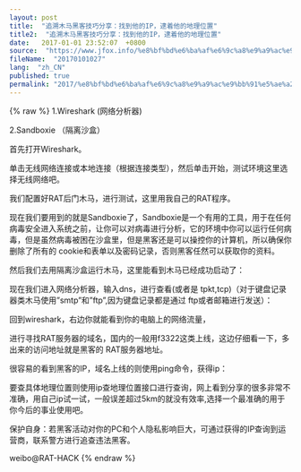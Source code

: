 ```yaml
---
layout: post
title:  "追溯木马黑客技巧分享：找到他的IP，逮着他的地理位置"
title2:  "追溯木马黑客技巧分享：找到他的IP，逮着他的地理位置"
date:   2017-01-01 23:52:07  +0800
source:  "https://www.jfox.info/%e8%bf%bd%e6%ba%af%e6%9c%a8%e9%a9%ac%e9%bb%91%e5%ae%a2%e6%8a%80%e5%b7%a7%e5%88%86%e4%ba%ab-%e6%89%be%e5%88%b0%e4%bb%96%e7%9a%84ip-%e9%80%ae%e7%9d%80%e4%bb%96%e7%9a%84%e5%9c%b0%e7%90%86%e4%bd%8d.html"
fileName:  "20170101027"
lang:  "zh_CN"
published: true
permalink: "2017/%e8%bf%bd%e6%ba%af%e6%9c%a8%e9%a9%ac%e9%bb%91%e5%ae%a2%e6%8a%80%e5%b7%a7%e5%88%86%e4%ba%ab-%e6%89%be%e5%88%b0%e4%bb%96%e7%9a%84ip-%e9%80%ae%e7%9d%80%e4%bb%96%e7%9a%84%e5%9c%b0%e7%90%86%e4%bd%8d.html"
---
```

{% raw %}
1.Wireshark (网络分析器)

2.Sandboxie （隔离沙盒）

首先打开Wireshark。

单击无线网络连接或本地连接（根据连接类型），然后单击开始，测试环境这里选择无线网络吧。

我们配置好RAT后门木马，进行测试，这里用我自己的RAT程序。

现在我们要用到的就是Sandboxie了，Sandboxie是一个有用的工具，用于在任何病毒安全进入系统之前，让你可以对病毒进行分析，它的环境中你可以运行任何病毒，但是虽然病毒被困在沙盒里，但是黑客还是可以操控你的计算机，所以确保你删除了所有的 cookie和表单以及密码记录，否则黑客任然可以获取你的资料。

然后我们去用隔离沙盒运行木马，这里能看到木马已经成功启动了：

现在我们进入网络分析器，输入dns，进行查看(或者是 tpkt,tcp)（对于键盘记录器类木马使用”smtp”和”ftp”,因为键盘记录都是通过 ftp或者邮箱进行发送）：

回到wireshark，右边你就能看到你的电脑上的网络流量，

进行寻找RAT服务器的域名，国内的一般用f3322这类上线，这边仔细看一下，多出来的访问地址就是黑客的 RAT服务器地址。

很容易的看到黑客的IP，域名上线的则使用ping命令，获得ip：

要查具体地理位置则使用ip查地理位置接口进行查询，网上看到分享的很多非常不准确，用自己ip试一试，一般误差超过5km的就没有效率,选择一个最准确的用于你今后的事业使用吧。

保护自身：若黑客活动对你的PC和个人隐私影响巨大，可通过获得的IP查询到运营商，联系警方进行追查违法黑客。

weibo@RAT-HACK
{% endraw %}

